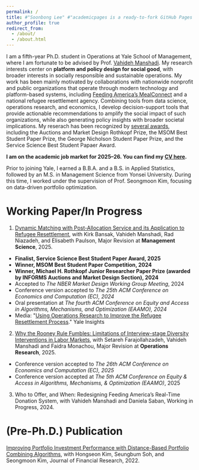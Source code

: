 ```yaml
---
permalink: /
title: #"Soonbong Lee" #"academicpages is a ready-to-fork GitHub Pages template for academic personal websites"
author_profile: true
redirect_from: 
  - /about/
  - /about.html
---
```


I am a fifth-year Ph.D. student in Operations at Yale School of Management, where I am fortunate to be advised by Prof. [Vahideh Manshadi](https://vahideh-manshadi.com/). My research interests center on **platform and policy design for social good**, with broader interests in socially responsible and sustainable operations. My work has been mainly motivated by collaborations with nationwide nonprofit and public organizations that operate through modern technology and platform-based systems, including [Feeding America’s MealConnect](https://mealconnect.org/) and a national refugee resettlement agency. Combining tools from data science, operations research, and economics, I develop decision-support tools that provide actionable recommendations to amplify the social impact of such organizations, while also generating policy insights with broader societal implications. My reserach has been recognized by [several awards](https://som.yale.edu/story/2024/phd-student-soonbong-lee-wins-two-informs-awards-research-refugee-resettlement-process), including the Auctions and Market Design Rothkopf Prize, the MSOM Best Student Paper Prize, the George Nicholson Student Paper Prize, and the Service Science Best Student Papaer Award.  

<p><strong>I am on the academic job market for 2025–26. You can find my 
<a href="/files/Soonbong_Lee_CV_Sep_2025.pdf">CV here</a>.</strong></p>

Prior to joining Yale, I earned a B.B.A. and a B.S. in Applied Statistics, followed by an M.S. in Management Science from Yonsei University. During this time, I worked under the supervision of Prof. Seongmoon Kim, focusing on data-driven portfolio optimization.  


Working Paper/In Progress
======
1. [Dynamic Matching with Post-Allocation Service and its Application to Refugee Resettlement](https://papers.ssrn.com/sol3/papers.cfm?abstract_id=4748762), with Kirk Bansak, Vahideh Manshadi, Rad Niazadeh, and Elisabeth Paulson, Major Revision at **Management Science**, 2025.
- **Finalist, Service Science Best Student Paper Award, 2025**
- **Winner, MSOM Best Student Paper Competition, 2024** 
- **Winner, Michael H. Rothkopf Junior Researcher Paper Prize (awarded by INFORMS Auctions and Market Design Section), 2024**
- Accepted to *The NBER Market Design Working Group Meeting*, 2024
- Conference version accepted to *The 25th ACM Conference on Economics and Computation (EC), 2024*
- Oral presentation at *The fourth ACM Conference on Equity and Access in Algorithms, Mechanisms, and Optimization (EAAMO), 2024*
- Media: "[Using Operations Research to Improve the Refugee Resettlement Process](https://insights.som.yale.edu/insights/using-operations-research-to-improve-the-refugee-resettlement-process)." Yale Insights

2. [Why the Rooney Rule Fumbles: Limitations of Interview-stage Diversity Interventions in Labor Markets](https://papers.ssrn.com/sol3/papers.cfm?abstract_id=5179386), with Setareh Farajollahzadeh, Vahideh Manshadi and Faidra Monachou, Major Revision at **Operations Research**, 2025.
- Conference version accepted to *The 26th ACM Conference on Economics and Computation (EC), 2025*
- Conference version accepted at *The 5th ACM Conference on Equity & Access in Algorithms, Mechanisms, & Optimization (EAAMO)*, 2025

3. Who to Offer, and When: Redesigning Feeding America’s Real-Time Donation System, with Vahideh Manshadi and Daniela Saban, Working in Progress, 2024.
   
(Pre-Ph.D.) Publication
=====
[Improving Portfolio Investment Performance with Distance-Based Portfolio Combining Algorithms](https://onlinelibrary.wiley.com/doi/full/10.1111/jfir.12303), with Hongseon Kim, Seungbum Soh, and Seongmoon Kim, Journal of Financial Research, 2022.
